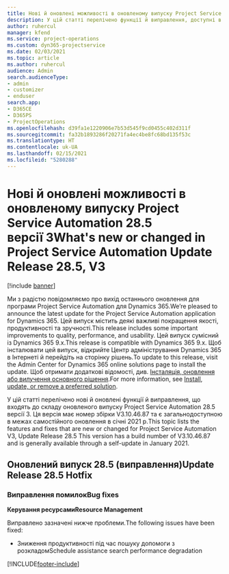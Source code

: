 ```yaml
---
title: Нові й оновлені можливості в оновленому випуску Project Service Automation 28.5, виправлення, версії 3
description: У цій статті перелічено функції й виправлення, доступні в оновленому випуску Project Service Automation 28.5, виправлення, версії 3.
author: ruhercul
manager: kfend
ms.service: project-operations
ms.custom: dyn365-projectservice
ms.date: 02/03/2021
ms.topic: article
ms.author: ruhercul
audience: Admin
search.audienceType:
- admin
- customizer
- enduser
search.app:
- D365CE
- D365PS
- ProjectOperations
ms.openlocfilehash: d39fa1e1220906e7b53d545f9cd0455c402d311f
ms.sourcegitcommit: fa32b1893286f20271fa4ec4be8fc68bd135f53c
ms.translationtype: HT
ms.contentlocale: uk-UA
ms.lasthandoff: 02/15/2021
ms.locfileid: "5280288"
---
```

# <a name="whats-new-or-changed-in-project-service-automation-update-release-285-v3"></a><span data-ttu-id="cb11d-103">Нові й оновлені можливості в оновленому випуску Project Service Automation 28.5 версії 3</span><span class="sxs-lookup"><span data-stu-id="cb11d-103">What's new or changed in Project Service Automation Update Release 28.5, V3</span></span>

[!include [banner](../includes/psa-now-project-operations.md)]

<span data-ttu-id="cb11d-104">Ми з радістю повідомляємо про вихід останнього оновлення для програми Project Service Automation для Dynamics 365.</span><span class="sxs-lookup"><span data-stu-id="cb11d-104">We’re pleased to announce the latest update for the Project Service Automation application for Dynamics 365.</span></span> <span data-ttu-id="cb11d-105">Цей випуск містить деякі важливі покращення якості, продуктивності та зручності.</span><span class="sxs-lookup"><span data-stu-id="cb11d-105">This release includes some important improvements to quality, performance, and usability.</span></span> <span data-ttu-id="cb11d-106">Цей випуск сумісний із Dynamics 365 9.x.</span><span class="sxs-lookup"><span data-stu-id="cb11d-106">This release is compatible with Dynamics 365 9.x.</span></span> <span data-ttu-id="cb11d-107">Щоб інсталювати цей випуск, відкрийте Центр адміністрування Dynamics 365 в Інтернеті й перейдіть на сторінку рішень.</span><span class="sxs-lookup"><span data-stu-id="cb11d-107">To update to this release, visit the Admin Center for Dynamics 365 online solutions page to install the update.</span></span> <span data-ttu-id="cb11d-108">Щоб отримати додаткові відомості, див. [Інсталяція, оновлення або вилучення основного рішення](https://docs.microsoft.com/power-platform/admin/install-remove-preferred-solution).</span><span class="sxs-lookup"><span data-stu-id="cb11d-108">For more information, see [Install, update, or remove a preferred solution](https://docs.microsoft.com/power-platform/admin/install-remove-preferred-solution).</span></span>

<span data-ttu-id="cb11d-109">У цій статті перелічено нові й оновлені функції й виправлення, що входять до складу оновленого випуску Project Service Automation 28.5 версії 3. Ця версія має номер збірки V3.10.46.87 та є загальнодоступною в межах самостійного оновлення в січні 2021 р.</span><span class="sxs-lookup"><span data-stu-id="cb11d-109">This topic lists the features and fixes that are new or changed for Project Service Automation V3, Update Release 28.5 This version has a build number of V3.10.46.87 and is generally available through a self-update in January 2021.</span></span>

## <a name="update-release-285-hotfix"></a><span data-ttu-id="cb11d-110">Оновлений випуск 28.5 (виправлення)</span><span class="sxs-lookup"><span data-stu-id="cb11d-110">Update Release 28.5 Hotfix</span></span>

### <a name="bug-fixes"></a><span data-ttu-id="cb11d-111">Виправлення помилок</span><span class="sxs-lookup"><span data-stu-id="cb11d-111">Bug fixes</span></span>

<span data-ttu-id="cb11d-112">**Керування ресурсами**</span><span class="sxs-lookup"><span data-stu-id="cb11d-112">**Resource Management**</span></span>

<span data-ttu-id="cb11d-113">Виправлено зазначені нижче проблеми.</span><span class="sxs-lookup"><span data-stu-id="cb11d-113">The following issues have been fixed:</span></span>

- <span data-ttu-id="cb11d-114">Зниження продуктивності під час пошуку допомоги з розкладом</span><span class="sxs-lookup"><span data-stu-id="cb11d-114">Schedule assistance search performance degradation</span></span>



[!INCLUDE[footer-include](../includes/footer-banner.md)]